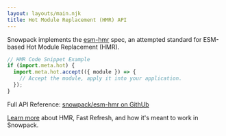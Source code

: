 ```yaml
---
layout: layouts/main.njk
title: Hot Module Replacement (HMR) API
---
```


Snowpack implements the [esm-hmr](https://github.com/pikapkg/esm-hmr) spec, an attempted standard for ESM-based Hot Module Replacement (HMR).

```js
// HMR Code Snippet Example
if (import.meta.hot) {
  import.meta.hot.accept(({ module }) => {
    // Accept the module, apply it into your application.
  });
}
```

Full API Reference: [snowpack/esm-hmr on GithUb](https://github.com/snowpackjs/esm-hmr)

[Learn more](http://localhost:8080/concepts/hot-module-replacement) about HMR, Fast Refresh, and how it's meant to work in Snowpack.
